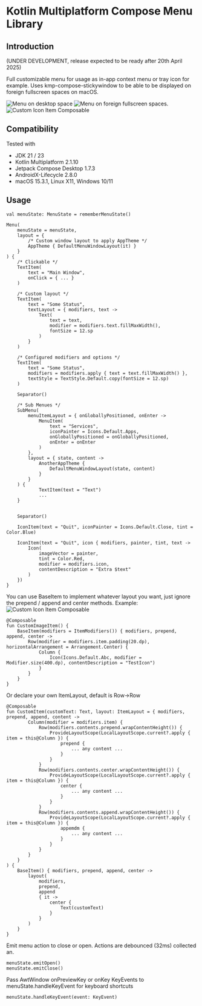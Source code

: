 # Kotlin Multiplatform Compose Menu Library

## Introduction

(UNDER DEVELOPMENT, release expected to be ready after 20th April 2025)

Full customizable menu for usage as in-app context menu or tray icon for example.
Uses kmp-compose-stickywindow to be able to be displayed on foreign fullscreen spaces on macOS.

![Menu on desktop space](/doc/img/desktop-space.png)
![Menu on foreign fullscreen spaces.](/doc/img/fullscreen-space.png)
![Custom Icon Item Composable](/doc/img/custom-icon-item.png)

## Compatibility

Tested with

- JDK 21 / 23
- Kotlin Multiplatform 2.1.10
- Jetpack Compose Desktop 1.7.3
- AndroidX-Lifecycle 2.8.0
- macOS 15.3.1, Linux X11, Windows 10/11

## Usage

```
val menuState: MenuState = rememberMenuState()

Menu(
    menuState = menuState,
    layout = {
        /* Custom window layout to apply AppTheme */
        AppTheme { DefaultMenuWindowLayout(it) }
    }
) {
    /* Clickable */
    TextItem(
        text = "Main Window",
        onClick = { ... }
    )

    /* Custom layout */
    TextItem(
        text = "Some Status",
        textLayout = { modifiers, text ->
            Text(
                text = text,
                modifier = modifiers.text.fillMaxWidth(),
                fontSize = 12.sp
            )
        }
    )

    /* Configured modifiers and options */
    TextItem(
        text = "Some Status",
        modifiers = modifiers.apply { text = text.fillMaxWidth() },
        textStyle = TextStyle.Default.copy(fontSize = 12.sp)
    )

    Separator()

    /* Sub Menues */
    SubMenu(
        menuItemLayout = { onGloballyPositioned, onEnter ->
            MenuItem(
                text = "Services",
                iconPainter = Icons.Default.Apps,
                onGloballyPositioned = onGloballyPositioned,
                onEnter = onEnter
            )
        },
        layout = { state, content ->
            AnotherAppTheme {
                DefaultMenuWindowLayout(state, content)
            }
        }
    ) {
            TextItem(text = "Text")
            ...
    }


    Separator()

    IconItem(text = "Quit", iconPainter = Icons.Default.Close, tint = Color.Blue)

    IconItem(text = "Quit", icon { modifiers, painter, tint, text ->
        Icon(
            imageVector = painter,
            tint = Color.Red,
            modifier = modifiers.icon,
            contentDescription = "Extra $text"
        )
    })
}
```

You can use BaseItem to implement whatever layout you want, just ignore the prepend / append and center methods.
Example:
![Custom Icon Item Composable](/doc/img/custom-icon-item.png)

```
@Composable
fun CustomImageItem() {
    BaseItem(modifiers = ItemModifiers()) { modifiers, prepend, append, center ->
        Row(modifier = modifiers.item.padding(20.dp), horizontalArrangement = Arrangement.Center) {
            Column {
                Icon(Icons.Default.Abc, modifier = Modifier.size(400.dp), contentDescription = "TestIcon")
            }
        }
    }
}

```

Or declare your own ItemLayout, default is Row->Row
```
@Composable
fun CustomItem(customText: Text, layout: ItemLayout = { modifiers, prepend, append, content ->
        Column(modifier = modifiers.item) {
            Row(modifiers.contents.prepend.wrapContentHeight()) {
                ProvideLayoutScope(LocalLayoutScope.current?.apply { item = this@Column }) {
                    prepend {
                        ... any content ...
                    }
                }
            }
            Row(modifiers.contents.center.wrapContentHeight()) {
                ProvideLayoutScope(LocalLayoutScope.current?.apply { item = this@Column }) {
                    center {
                        ... any content ...
                    }
                }
            }
            Row(modifiers.contents.append.wrapContentHeight()) {
                ProvideLayoutScope(LocalLayoutScope.current?.apply { item = this@Column }) {
                    appemdm {
                        ... any content ...
                    }
                }
            }
        }
    }
) {
    BaseItem() { modifiers, prepend, append, center ->
        layout(
            modifiers,
            prepend,
            append
            { it ->
                center {
                    Text(customText)
                }
            }
        )
    }
}
```

Emit menu action to close or open. Actions are debounced (32ms) collected an.

```
menuState.emitOpen()
menuState.emitClose()
```

Pass AwtWindow onPreviewKey or onKey KeyEvents to menuState.handleKeyEvent for keyboard shortcuts 
```
menuState.handleKeyEvent(event: KeyEvent)
```